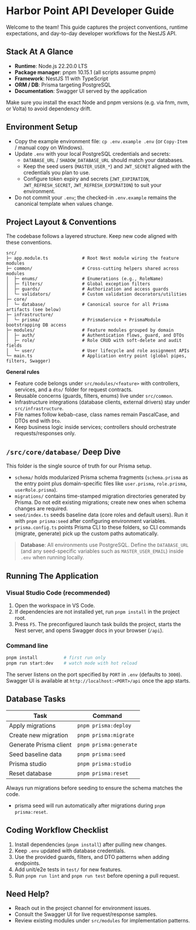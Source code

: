 # Harbor Point API Developer Guide

Welcome to the team! This guide captures the project conventions, runtime expectations, and day-to-day developer workflows for the NestJS API.

## Stack At A Glance

- **Runtime**: Node.js 22.20.0 LTS
- **Package manager**: pnpm 10.15.1 (all scripts assume pnpm)
- **Framework**: NestJS 11 with TypeScript
- **ORM / DB**: Prisma targeting PostgreSQL
- **Documentation**: Swagger UI served by the application

Make sure you install the exact Node and pnpm versions (e.g. via fnm, nvm, or Volta) to avoid dependency drift.

## Environment Setup

- Copy the example environment file: `cp .env.example .env` (or `Copy-Item` / manual copy on Windows).
- Update `.env` with your local PostgreSQL credentials and secrets:
    - `DATABASE_URL` / `SHADOW_DATABASE_URL` should match your databases.
    - Keep the seed users (`MASTER_USER_*`) and `JWT_SECRET` aligned with the credentials you plan to use.
    - Configure token expiry and secrets (`JWT_EXPIRATION`, `JWT_REFRESH_SECRET`, `JWT_REFRESH_EXPIRATION`) to suit your environment.
- Do not commit your `.env`; the checked-in `.env.example` remains the canonical template when values change.

## Project Layout & Conventions

The codebase follows a layered structure. Keep new code aligned with these conventions.

```
src/
├─ app.module.ts             # Root Nest module wiring the feature modules
├─ common/                   # Cross-cutting helpers shared across modules
│  ├─ enums/                 # Enumerations (e.g., RoleName)
│  ├─ filters/               # Global exception filters
│  ├─ guards/                # Authorization and access guards
│  └─ validators/            # Custom validation decorators/utilities
├─ core/
│  └─ database/              # Canonical source for all Prisma artifacts (see below)
├─ infrastructure/
│  └─ prisma/                # PrismaService + PrismaModule bootstrapping DB access
├─ modules/                  # Feature modules grouped by domain
│  ├─ auth/                  # Authentication flows, guard, and DTOs
│  ├─ role/                  # Role CRUD with soft-delete and audit fields
│  └─ user/                  # User lifecycle and role assignment APIs
└─ main.ts                   # Application entry point (global pipes, filters, Swagger)
```

**General rules**

- Feature code belongs under `src/modules/<feature>` with controllers, services, and a `dto/` folder for request contracts.
- Reusable concerns (guards, filters, enums) live under `src/common`.
- Infrastructure integrations (database clients, external drivers) stay under `src/infrastructure`.
- File names follow kebab-case, class names remain PascalCase, and DTOs end with `Dto`.
- Keep business logic inside services; controllers should orchestrate requests/responses only.

## `/src/core/database/` Deep Dive

This folder is the single source of truth for our Prisma setup.

- `schema/` holds modularized Prisma schema fragments (`schema.prisma` as the entry point plus domain-specific files like `user.prisma`, `role.prisma`, `userRole.prisma`).
- `migrations/` contains time-stamped migration directories generated by Prisma. Do not edit existing migrations; create new ones when schema changes are required.
- `seed/index.ts` seeds baseline data (core roles and default users). Run it with `pnpm prisma:seed` after configuring environment variables.
- `prisma.config.ts` points Prisma CLI to these folders, so CLI commands (migrate, generate) pick up the custom paths automatically.

> **Database**: All environments use PostgreSQL. Define the `DATABASE_URL` (and any seed-specific variables such as `MASTER_USER_EMAIL`) inside `.env` when running locally.

## Running The Application

### Visual Studio Code (recommended)

1. Open the workspace in VS Code.
2. If dependencies are not installed yet, run `pnpm install` in the project root.
3. Press `F5`. The preconfigured launch task builds the project, starts the Nest server, and opens Swagger docs in your browser (`/api`).

### Command line

```bash
pnpm install          # first run only
pnpm run start:dev    # watch mode with hot reload
```

The server listens on the port specified by `PORT` in `.env` (defaults to `3000`). Swagger UI is available at `http://localhost:<PORT>/api` once the app starts.

## Database Tasks

| Task                   | Command                |
| ---------------------- | ---------------------- |
| Apply migrations       | `pnpm prisma:deploy`   |
| Create new migration   | `pnpm prisma:migrate`  |
| Generate Prisma client | `pnpm prisma:generate` |
| Seed baseline data     | `pnpm prisma:seed`     |
| Prisma studio          | `pnpm prisma:studio`   |
| Reset database         | `pnpm prisma:reset`    |

Always run migrations before seeding to ensure the schema matches the code.

- prisma seed will run automatically after migrations during `pnpm prisma:reset`.

## Coding Workflow Checklist

1. Install dependencies (`pnpm install`) after pulling new changes.
2. Keep `.env` updated with database credentials.
3. Use the provided guards, filters, and DTO patterns when adding endpoints.
4. Add unit/e2e tests in `test/` for new features.
5. Run `pnpm run lint` and `pnpm run test` before opening a pull request.

## Need Help?

- Reach out in the project channel for environment issues.
- Consult the Swagger UI for live request/response samples.
- Review existing modules under `src/modules` for implementation patterns.
